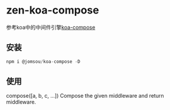 # zen-koa-compose

参考koa中的中间件引擎[koa-compose](https://github.com/koajs/compose)

## 安装

```js
npm i @jomsou/koa-compose -D
```

## 使用

compose([a, b, c, ...])
Compose the given middleware and return middleware.